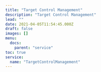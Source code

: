 ```yaml
---
title: "Target Control Management"
description: "Target Control Management"
lead: ""
date: 2021-04-05T11:54:45.000Z
draft: false
images: []
menu:
  docs:
    parent: "service"
toc: true
service:
  name: "TargetControlManagement"
---
```

